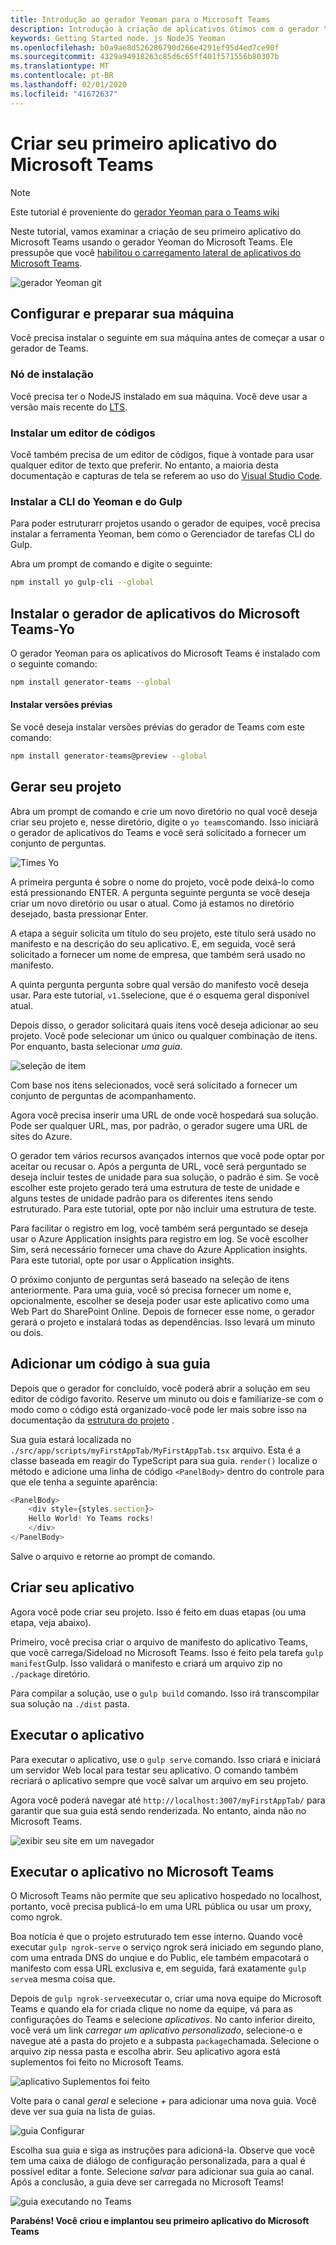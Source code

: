 ```yaml
---
title: Introdução ao gerador Yeoman para o Microsoft Teams
description: Introdução à criação de aplicativos ótimos com o gerador Yeoman para o Microsoft Teams
keywords: Getting Started node. js NodeJS Yeoman
ms.openlocfilehash: b0a9ae8d526286790d266e4291ef95d4ed7ce90f
ms.sourcegitcommit: 4329a94918263c85d6c65ff401f571556b80307b
ms.translationtype: MT
ms.contentlocale: pt-BR
ms.lasthandoff: 02/01/2020
ms.locfileid: "41672637"
---
```

# <a name="build-your-first-microsoft-teams-app"></a>Criar seu primeiro aplicativo do Microsoft Teams

>[!Note]
>Este tutorial é proveniente do [gerador Yeoman para o Teams wiki](https://github.com/OfficeDev/generator-teams/wiki/Build-Your-First-Microsoft-Teams-App)

Neste tutorial, vamos examinar a criação de seu primeiro aplicativo do Microsoft Teams usando o gerador Yeoman do Microsoft Teams. Ele pressupõe que você [habilitou o carregamento lateral de aplicativos do Microsoft Teams](~/concepts/build-and-test/prepare-your-o365-tenant.md).

![gerador Yeoman git](~/assets/yeoman-demo.gif)

## <a name="setup-and-prepare-your-machine"></a>Configurar e preparar sua máquina

Você precisa instalar o seguinte em sua máquina antes de começar a usar o gerador de Teams.

### <a name="install-node"></a>Nó de instalação

Você precisa ter o NodeJS instalado em sua máquina. Você deve usar a versão mais recente do [LTS](https://nodejs.org/dist/latest-v8.x/).

### <a name="install-a-code-editor"></a>Instalar um editor de códigos

Você também precisa de um editor de códigos, fique à vontade para usar qualquer editor de texto que preferir. No entanto, a maioria desta documentação e capturas de tela se referem ao uso do [Visual Studio Code](https://code.visualstudio.com).

### <a name="install-yeoman-and-gulp-cli"></a>Instalar a CLI do Yeoman e do Gulp

Para poder estruturarr projetos usando o gerador de equipes, você precisa instalar a ferramenta Yeoman, bem como o Gerenciador de tarefas CLI do Gulp.

Abra um prompt de comando e digite o seguinte:

```bash
npm install yo gulp-cli --global
```

## <a name="install-the-microsoft-teams-apps-generator---yo-teams"></a>Instalar o gerador de aplicativos do Microsoft Teams-Yo

O gerador Yeoman para os aplicativos do Microsoft Teams é instalado com o seguinte comando:

```bash
npm install generator-teams --global
```

#### <a name="install-preview-versions"></a>Instalar versões prévias

Se você deseja instalar versões prévias do gerador de Teams com este comando:

```bash
npm install generator-teams@preview --global
```

## <a name="generate-your-project"></a>Gerar seu projeto

Abra um prompt de comando e crie um novo diretório no qual você deseja criar seu projeto e, nesse diretório, digite o `yo teams`comando. Isso iniciará o gerador de aplicativos do Teams e você será solicitado a fornecer um conjunto de perguntas.

![Times Yo](~/assets/yeoman-images/teams-first-app-1.png)

A primeira pergunta é sobre o nome do projeto, você pode deixá-lo como está pressionando ENTER. A pergunta seguinte pergunta se você deseja criar um novo diretório ou usar o atual. Como já estamos no diretório desejado, basta pressionar Enter.

A etapa a seguir solicita um título do seu projeto, este título será usado no manifesto e na descrição do seu aplicativo. E, em seguida, você será solicitado a fornecer um nome de empresa, que também será usado no manifesto.

A quinta pergunta pergunta sobre qual versão do manifesto você deseja usar. Para este tutorial, `v1.5`selecione, que é o esquema geral disponível atual.

Depois disso, o gerador solicitará quais itens você deseja adicionar ao seu projeto. Você pode selecionar um único ou qualquer combinação de itens. Por enquanto, basta selecionar *uma guia*.

![seleção de item](~/assets/yeoman-images/teams-first-app-2.png)

Com base nos itens selecionados, você será solicitado a fornecer um conjunto de perguntas de acompanhamento.

Agora você precisa inserir uma URL de onde você hospedará sua solução. Pode ser qualquer URL, mas, por padrão, o gerador sugere uma URL de sites do Azure.

O gerador tem vários recursos avançados internos que você pode optar por aceitar ou recusar o. Após a pergunta de URL, você será perguntado se deseja incluir testes de unidade para sua solução, o padrão é sim. Se você escolher este projeto gerado terá uma estrutura de teste de unidade e alguns testes de unidade padrão para os diferentes itens sendo estruturado. Para este tutorial, opte por não incluir uma estrutura de teste.

Para facilitar o registro em log, você também será perguntado se deseja usar o Azure Application insights para registro em log. Se você escolher Sim, será necessário fornecer uma chave do Azure Application insights. Para este tutorial, opte por usar o Application insights.

O próximo conjunto de perguntas será baseado na seleção de itens anteriormente. Para uma guia, você só precisa fornecer um nome e, opcionalmente, escolher se deseja poder usar este aplicativo como uma Web Part do SharePoint Online. Depois de fornecer esse nome, o gerador gerará o projeto e instalará todas as dependências. Isso levará um minuto ou dois.

## <a name="add-some-code-to-your-tab"></a>Adicionar um código à sua guia

Depois que o gerador for concluído, você poderá abrir a solução em seu editor de código favorito. Reserve um minuto ou dois e familiarize-se com o modo como o código está organizado-você pode ler mais sobre isso na documentação da [estrutura do projeto](https://github.com/OfficeDev/generator-teams/wiki/Project-Structure) .

Sua guia estará localizada no `./src/app/scripts/myFirstAppTab/MyFirstAppTab.tsx` arquivo. Esta é a classe baseada em reagir do TypeScript para sua guia. `render()` localize o método e adicione uma linha de código `<PanelBody>` dentro do controle para que ele tenha a seguinte aparência:

``` TypeScript
<PanelBody>
    <div style={styles.section}>
    Hello World! Yo Teams rocks!
    </div>
</PanelBody>
```

Salve o arquivo e retorne ao prompt de comando.

## <a name="build-your-app"></a>Criar seu aplicativo

Agora você pode criar seu projeto. Isso é feito em duas etapas (ou uma etapa, veja abaixo).

Primeiro, você precisa criar o arquivo de manifesto do aplicativo Teams, que você carrega/Sideload no Microsoft Teams. Isso é feito pela tarefa `gulp manifest`Gulp. Isso validará o manifesto e criará um arquivo zip no `./package` diretório.

Para compilar a solução, use o `gulp build` comando. Isso irá transcompilar sua solução na `./dist` pasta. 

## <a name="run-your-app"></a>Executar o aplicativo

Para executar o aplicativo, use o `gulp serve` comando. Isso criará e iniciará um servidor Web local para testar seu aplicativo. O comando também recriará o aplicativo sempre que você salvar um arquivo em seu projeto. 

Agora você poderá navegar até `http://localhost:3007/myFirstAppTab/` para garantir que sua guia está sendo renderizada. No entanto, ainda não no Microsoft Teams.

![exibir seu site em um navegador](~/assets/yeoman-images/teams-first-app-3.png)

## <a name="run-your-app-in-microsoft-teams"></a>Executar o aplicativo no Microsoft Teams

O Microsoft Teams não permite que seu aplicativo hospedado no localhost, portanto, você precisa publicá-lo em uma URL pública ou usar um proxy, como ngrok.

Boa notícia é que o projeto estruturado tem esse interno. Quando você executar `gulp ngrok-serve` o serviço ngrok será iniciado em segundo plano, com uma entrada DNS do unqiue e do Public, ele também empacotará o manifesto com essa URL exclusiva e, em seguida, fará exatamente `gulp serve`a mesma coisa que.

Depois de `gulp ngrok-serve`executar o, criar uma nova equipe do Microsoft Teams e quando ela for criada clique no nome da equipe, vá para as configurações do Teams e selecione *aplicativos*. No canto inferior direito, você verá um link *carregar um aplicativo personalizado*, selecione-o e navegue até a pasta do projeto e a subpasta `package`chamada. Selecione o arquivo zip nessa pasta e escolha abrir. Seu aplicativo agora está suplementos foi feito no Microsoft Teams.

![aplicativo Suplementos foi feito](~/assets/yeoman-images/teams-first-app-4.png)

Volte para o canal *geral* e selecione *+* para adicionar uma nova guia. Você deve ver sua guia na lista de guias.

![guia Configurar](~/assets/yeoman-images/teams-first-app-5.png)

Escolha sua guia e siga as instruções para adicioná-la. Observe que você tem uma caixa de diálogo de configuração personalizada, para a qual é possível editar a fonte. Selecione *salvar* para adicionar sua guia ao canal. Após a conclusão, a guia deve ser carregada no Microsoft Teams!

![guia executando no Teams](~/assets/yeoman-images/teams-first-app-6.png)

**Parabéns! Você criou e implantou seu primeiro aplicativo do Microsoft Teams**
